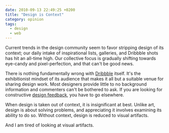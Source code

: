 ```yaml
---
date: 2010-09-13 22:49:25 +0200
title: "Design is Context"
category: opinion
tags:
  - design
  - web
---
```


Current trends in the design community seem to favor stripping design of its context; our daily intake of inspirational lists, galleries, and Dribbble shots has hit an all-time high. Our collective focus is gradually shifting towards eye-candy and pixel-perfection, and that can't be good news.

There is nothing fundamentally wrong with [Dribbble] itself. It's the exhibitionist mindset of its audience that makes it all but a suitable venue for sharing design work. Most designers provide little to no background information and commenters can't be bothered to ask. If you are looking for constructive [design feedback], you have to go elsewhere.

When design is taken out of context, it is insignificant at best. Unlike art, design is about solving problems, and appreciating it involves examining its ability to do so. Without context, design is reduced to visual artifacts.

And I am tired of looking at visual artifacts.

[dribbble]: https://dribbble.com
[design feedback]: /2010/design-feedback/
